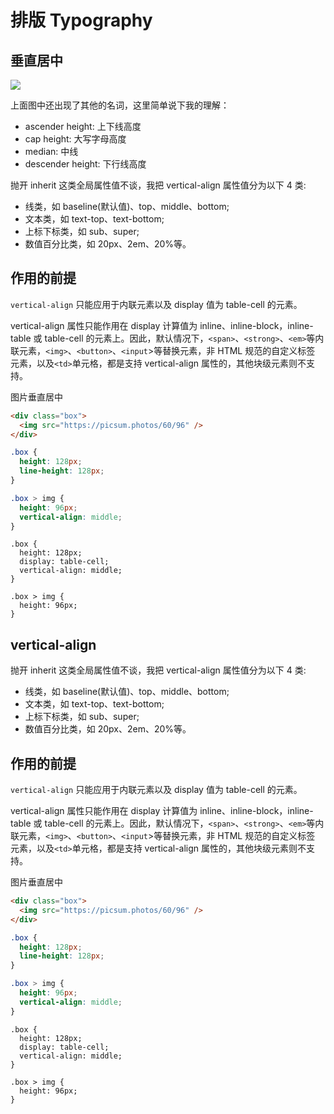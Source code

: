 # 排版 Typography

## 垂直居中

![](https://cy-picgo.oss-cn-hangzhou.aliyuncs.com/202212291648960.png)

上面图中还出现了其他的名词，这里简单说下我的理解：

- ascender height: 上下线高度
- cap height: 大写字母高度
- median: 中线
- descender height: 下行线高度

抛开 inherit 这类全局属性值不谈，我把 vertical-align 属性值分为以下 4 类:

- 线类，如 baseline(默认值)、top、middle、bottom;
- 文本类，如 text-top、text-bottom;
- 上标下标类，如 sub、super;
- 数值百分比类，如 20px、2em、20%等。

## 作用的前提

`vertical-align` 只能应用于内联元素以及 display 值为 table-cell 的元素。

vertical-align 属性只能作用在 display 计算值为 inline、inline-block，inline-table 或 table-cell 的元素上。因此，默认情况下，`<span>`、`<strong>`、`<em>`等内联元素，`<img>`、`<button>`、`<input`>等替换元素，非 HTML 规范的自定义标签 元素，以及`<td>`单元格，都是支持 vertical-align 属性的，其他块级元素则不支持。

图片垂直居中

```html
<div class="box">
  <img src="https://picsum.photos/60/96" />
</div>
```

<demo1 />

```css {3}
.box {
  height: 128px;
  line-height: 128px;
}

.box > img {
  height: 96px;
  vertical-align: middle;
}
```

<demo2 />

```css{3,4}
.box {
  height: 128px;
  display: table-cell;
  vertical-align: middle;
}

.box > img {
  height: 96px;
}
```

 <demo3 />

<script setup>
 
  import demo1 from './demos/demo1.vue'
  import demo2 from './demos/demo2.vue'
  import demo3 from './demos/demo3.vue'
</script>

## vertical-align

抛开 inherit 这类全局属性值不谈，我把 vertical-align 属性值分为以下 4 类:

- 线类，如 baseline(默认值)、top、middle、bottom;
- 文本类，如 text-top、text-bottom;
- 上标下标类，如 sub、super;
- 数值百分比类，如 20px、2em、20%等。

## 作用的前提

`vertical-align` 只能应用于内联元素以及 display 值为 table-cell 的元素。

vertical-align 属性只能作用在 display 计算值为 inline、inline-block，inline-table 或 table-cell 的元素上。因此，默认情况下，`<span>`、`<strong>`、`<em>`等内联元素，`<img>`、`<button>`、`<input`>等替换元素，非 HTML 规范的自定义标签 元素，以及`<td>`单元格，都是支持 vertical-align 属性的，其他块级元素则不支持。

图片垂直居中

```html
<div class="box">
  <img src="https://picsum.photos/60/96" />
</div>
```

<demo1 />

```css {3}
.box {
  height: 128px;
  line-height: 128px;
}

.box > img {
  height: 96px;
  vertical-align: middle;
}
```

<demo2 />

```css{3,4}
.box {
  height: 128px;
  display: table-cell;
  vertical-align: middle;
}

.box > img {
  height: 96px;
}
```

 <demo3 />

<script setup>
 
  import demo1 from './demos/demo1.vue'
  import demo2 from './demos/demo2.vue'
  import demo3 from './demos/demo3.vue'
</script>
